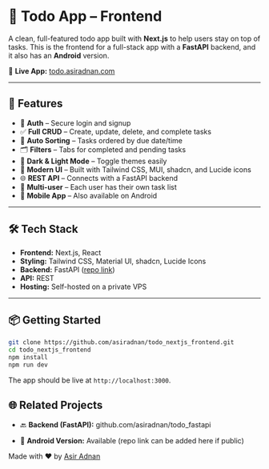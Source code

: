# 📝 Todo App – Frontend

A clean, full-featured todo app built with **Next.js** to help users stay on top of tasks. This is the frontend for a full-stack app with a **FastAPI** backend, and it also has an **Android** version.

🔗 **Live App:** [todo.asiradnan.com](https://todo.asiradnan.com)

---

## 🚀 Features

- 🔐 **Auth** – Secure login and signup
- ✅ **Full CRUD** – Create, update, delete, and complete tasks
- 📅 **Auto Sorting** – Tasks ordered by due date/time
- 🗂️ **Filters** – Tabs for completed and pending tasks
- 🌙 **Dark & Light Mode** – Toggle themes easily
- 🎨 **Modern UI** – Built with Tailwind CSS, MUI, shadcn, and Lucide icons
- 🌐 **REST API** – Connects with a FastAPI backend
- 👥 **Multi-user** – Each user has their own task list
- 📱 **Mobile App** – Also available on Android

---

## 🛠 Tech Stack

- **Frontend:** Next.js, React  
- **Styling:** Tailwind CSS, Material UI, shadcn, Lucide Icons  
- **Backend:** FastAPI ([repo link](https://github.com/asiradnan/todo_fastapi))  
- **API:** REST  
- **Hosting:** Self-hosted on a private VPS  

---

## 📦 Getting Started

```bash
git clone https://github.com/asiradnan/todo_nextjs_frontend.git
cd todo_nextjs_frontend
npm install
npm run dev
```
The app should be live at `http://localhost:3000`.
## 🌐 Related Projects
- 🔙 **Backend (FastAPI):** github.com/asiradnan/todo_fastapi

- 📱 **Android Version:** Available (repo link can be added here if public)

Made with ❤️ by [Asir Adnan](https://github.com/asiradnan)
